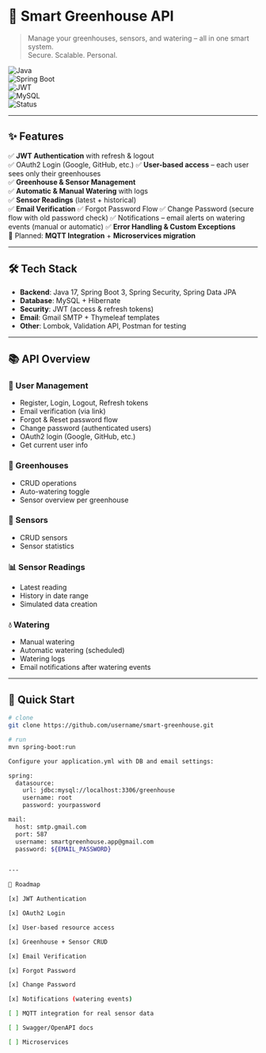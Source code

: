 # 🌱 Smart Greenhouse API

> Manage your greenhouses, sensors, and watering – all in one smart system.  
> Secure. Scalable. Personal.  

![Java](https://img.shields.io/badge/Java-17+-blue)  
![Spring Boot](https://img.shields.io/badge/Spring%20Boot-3-green)  
![JWT](https://img.shields.io/badge/Security-JWT-orange)  
![MySQL](https://img.shields.io/badge/Database-MySQL-lightblue)  
![Status](https://img.shields.io/badge/Status-Active%20Development-brightgreen)

---

## ✨ Features

✅ **JWT Authentication** with refresh & logout  
✅ OAuth2 Login (Google, GitHub, etc.)
✅ **User-based access** – each user sees only their greenhouses  
✅ **Greenhouse & Sensor Management**  
✅ **Automatic & Manual Watering** with logs  
✅ **Sensor Readings** (latest + historical)  
✅ **Email Verification**
✅ Forgot Password Flow
✅ Change Password (secure flow with old password check)
✅ Notifications – email alerts on watering events (manual or automatic)
✅ **Error Handling & Custom Exceptions**  
🚀 Planned: **MQTT Integration** + **Microservices migration**  

---

## 🛠️ Tech Stack

- **Backend**: Java 17, Spring Boot 3, Spring Security, Spring Data JPA  
- **Database**: MySQL + Hibernate  
- **Security**: JWT (access & refresh tokens)  
- **Email**: Gmail SMTP + Thymeleaf templates  
- **Other**: Lombok, Validation API, Postman for testing  

---

## 📚 API Overview

### 👤 User Management
- Register, Login, Logout, Refresh tokens  
- Email verification (via link)  
- Forgot & Reset password flow
- Change password (authenticated users)
- OAuth2 login (Google, GitHub, etc.)
- Get current user info  

### 🌿 Greenhouses
- CRUD operations  
- Auto-watering toggle  
- Sensor overview per greenhouse  

### 📡 Sensors
- CRUD sensors  
- Sensor statistics  

### 📊 Sensor Readings
- Latest reading  
- History in date range  
- Simulated data creation  

### 💧 Watering
- Manual watering  
- Automatic watering (scheduled)  
- Watering logs
- Email notifications after watering events

---

## 🚀 Quick Start

```bash
# clone
git clone https://github.com/username/smart-greenhouse.git

# run
mvn spring-boot:run

Configure your application.yml with DB and email settings:

spring:
  datasource:
    url: jdbc:mysql://localhost:3306/greenhouse
    username: root
    password: yourpassword

mail:
  host: smtp.gmail.com
  port: 587
  username: smartgreenhouse.app@gmail.com
  password: ${EMAIL_PASSWORD}


---

📌 Roadmap

[x] JWT Authentication

[x] OAuth2 Login

[x] User-based resource access

[x] Greenhouse + Sensor CRUD

[x] Email Verification

[x] Forgot Password

[x] Change Password

[x] Notifications (watering events)

[ ] MQTT integration for real sensor data

[ ] Swagger/OpenAPI docs

[ ] Microservices
